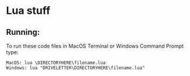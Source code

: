 # Lua stuff

## Running:

To run these code files in MacOS Terminal or Windows Command Prompt type: 

```
MacOS: lua \DIRECTORYHERE\filename.lua
Windows: lua "DRIVELETTER\DIRECTORYHERE\filename.lua"

```